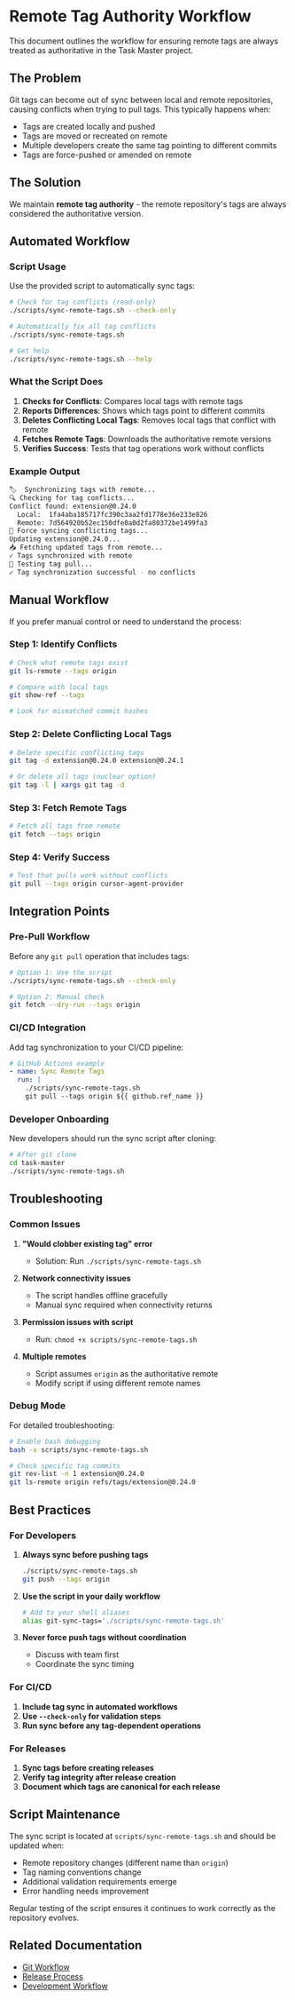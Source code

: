 # Remote Tag Authority Workflow

This document outlines the workflow for ensuring remote tags are always treated as authoritative in the Task Master project.

## The Problem

Git tags can become out of sync between local and remote repositories, causing conflicts when trying to pull tags. This typically happens when:

- Tags are created locally and pushed
- Tags are moved or recreated on remote
- Multiple developers create the same tag pointing to different commits
- Tags are force-pushed or amended on remote

## The Solution

We maintain **remote tag authority** - the remote repository's tags are always considered the authoritative version.

## Automated Workflow

### Script Usage

Use the provided script to automatically sync tags:

```bash
# Check for tag conflicts (read-only)
./scripts/sync-remote-tags.sh --check-only

# Automatically fix all tag conflicts
./scripts/sync-remote-tags.sh

# Get help
./scripts/sync-remote-tags.sh --help
```

### What the Script Does

1. **Checks for Conflicts**: Compares local tags with remote tags
2. **Reports Differences**: Shows which tags point to different commits
3. **Deletes Conflicting Local Tags**: Removes local tags that conflict with remote
4. **Fetches Remote Tags**: Downloads the authoritative remote versions
5. **Verifies Success**: Tests that tag operations work without conflicts

### Example Output

```bash
🏷️  Synchronizing tags with remote...
🔍 Checking for tag conflicts...
Conflict found: extension@0.24.0
  Local:  1fa4aba185717fc390c3aa2fd1778e36e233e826
  Remote: 7d564920b52ec150dfe0a0d2fa80372be1499fa3
🔄 Force syncing conflicting tags...
Updating extension@0.24.0...
📥 Fetching updated tags from remote...
✓ Tags synchronized with remote
🧪 Testing tag pull...
✓ Tag synchronization successful - no conflicts
```

## Manual Workflow

If you prefer manual control or need to understand the process:

### Step 1: Identify Conflicts

```bash
# Check what remote tags exist
git ls-remote --tags origin

# Compare with local tags
git show-ref --tags

# Look for mismatched commit hashes
```

### Step 2: Delete Conflicting Local Tags

```bash
# Delete specific conflicting tags
git tag -d extension@0.24.0 extension@0.24.1

# Or delete all tags (nuclear option)
git tag -l | xargs git tag -d
```

### Step 3: Fetch Remote Tags

```bash
# Fetch all tags from remote
git fetch --tags origin
```

### Step 4: Verify Success

```bash
# Test that pulls work without conflicts
git pull --tags origin cursor-agent-provider
```

## Integration Points

### Pre-Pull Workflow

Before any `git pull` operation that includes tags:

```bash
# Option 1: Use the script
./scripts/sync-remote-tags.sh --check-only

# Option 2: Manual check
git fetch --dry-run --tags origin
```

### CI/CD Integration

Add tag synchronization to your CI/CD pipeline:

```yaml
# GitHub Actions example
- name: Sync Remote Tags
  run: |
    ./scripts/sync-remote-tags.sh
    git pull --tags origin ${{ github.ref_name }}
```

### Developer Onboarding

New developers should run the sync script after cloning:

```bash
# After git clone
cd task-master
./scripts/sync-remote-tags.sh
```

## Troubleshooting

### Common Issues

1. **"Would clobber existing tag" error**
   - Solution: Run `./scripts/sync-remote-tags.sh`

2. **Network connectivity issues**
   - The script handles offline gracefully
   - Manual sync required when connectivity returns

3. **Permission issues with script**
   - Run: `chmod +x scripts/sync-remote-tags.sh`

4. **Multiple remotes**
   - Script assumes `origin` as the authoritative remote
   - Modify script if using different remote names

### Debug Mode

For detailed troubleshooting:

```bash
# Enable bash debugging
bash -x scripts/sync-remote-tags.sh

# Check specific tag commits
git rev-list -n 1 extension@0.24.0
git ls-remote origin refs/tags/extension@0.24.0
```

## Best Practices

### For Developers

1. **Always sync before pushing tags**
   ```bash
   ./scripts/sync-remote-tags.sh
   git push --tags origin
   ```

2. **Use the script in your daily workflow**
   ```bash
   # Add to your shell aliases
   alias git-sync-tags='./scripts/sync-remote-tags.sh'
   ```

3. **Never force push tags without coordination**
   - Discuss with team first
   - Coordinate the sync timing

### For CI/CD

1. **Include tag sync in automated workflows**
2. **Use `--check-only` for validation steps**
3. **Run sync before any tag-dependent operations**

### For Releases

1. **Sync tags before creating releases**
2. **Verify tag integrity after release creation**
3. **Document which tags are canonical for each release**

## Script Maintenance

The sync script is located at `scripts/sync-remote-tags.sh` and should be updated when:

- Remote repository changes (different name than `origin`)
- Tag naming conventions change
- Additional validation requirements emerge
- Error handling needs improvement

Regular testing of the script ensures it continues to work correctly as the repository evolves.

## Related Documentation

- [Git Workflow](git_workflow.md)
- [Release Process](release-process.md)
- [Development Workflow](dev_workflow.md)


